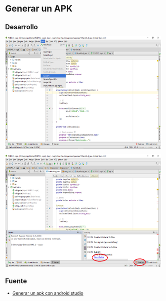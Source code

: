 Generar un APK
==================

## Desarrollo

<p align="center">
    <img src="https://github.com/ginppian/Android-Generar_APK/blob/master/imgs/img1.png" width="687" height="365">
</p>

<p align="center">
    <img src="https://github.com/ginppian/Android-Generar_APK/blob/master/imgs/img2.png" width="687" height="365">
</p>

## Fuente

* <a href="https://www.youtube.com/watch?v=oE7dISlinNs">Generar un apk con android studio </a>